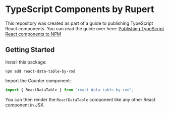 # TypeScript Components by Rupert

This repository was created as part of a guide to publishing TypeScript React components. You can read the guide over here: [Publishing TypeScript React components to NPM](https://fildon.hashnode.dev/publishing-typescript-react-components-to-npm)

## Getting Started

Install this package:

```shell
npm add react-data-table-by-rod
```

Import the Counter component:

```js
import { ReactDataTable } from "react-data-table-by-rod";
```

You can then render the `ReactDataTable` component like any other React component in JSX.
